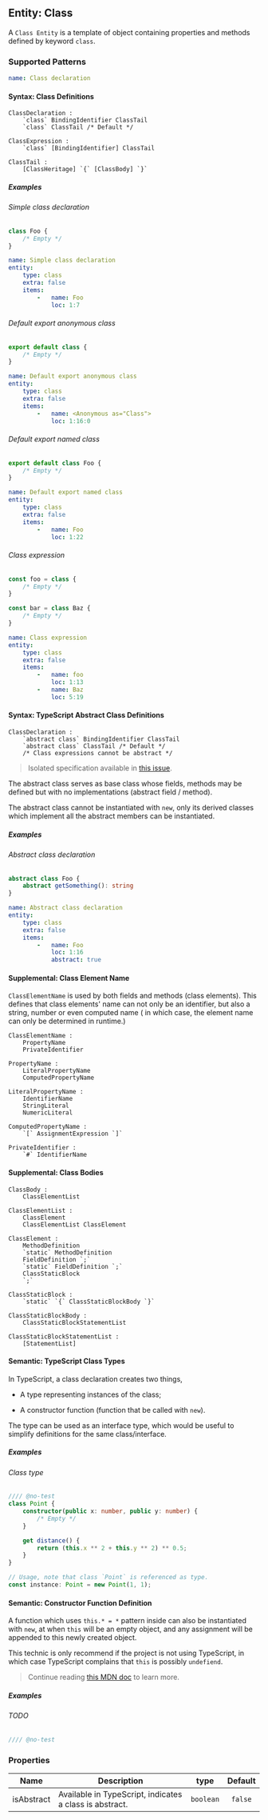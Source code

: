 ## Entity: Class

A `Class Entity` is a template of object containing properties
and methods defined by keyword `class`.

### Supported Patterns

```yaml
name: Class declaration
```

#### Syntax: Class Definitions

```text
ClassDeclaration :
    `class` BindingIdentifier ClassTail
    `class` ClassTail /* Default */

ClassExpression :
    `class` [BindingIdentifier] ClassTail

ClassTail :
    [ClassHeritage] `{` [ClassBody] `}`
```

##### Examples

###### Simple class declaration

```js
class Foo {
    /* Empty */
}
```

```yaml
name: Simple class declaration
entity:
    type: class
    extra: false
    items:
        -   name: Foo
            loc: 1:7
```

###### Default export anonymous class

```js
export default class {
    /* Empty */
}
```

```yaml
name: Default export anonymous class
entity:
    type: class
    extra: false
    items:
        -   name: <Anonymous as="Class">
            loc: 1:16:0
```

###### Default export named class

```js
export default class Foo {
    /* Empty */
}
```

```yaml
name: Default export named class
entity:
    type: class
    extra: false
    items:
        -   name: Foo
            loc: 1:22
```

###### Class expression

```js
const foo = class {
    /* Empty */
}

const bar = class Baz {
    /* Empty */
}
```

```yaml
name: Class expression
entity:
    type: class
    extra: false
    items:
        -   name: foo
            loc: 1:13
        -   name: Baz
            loc: 5:19
```

#### Syntax: TypeScript Abstract Class Definitions

```text
ClassDeclaration :
    `abstract class` BindingIdentifier ClassTail
    `abstract class` ClassTail /* Default */
    /* Class expressions cannot be abstract */
```

[//]: # (@formatter:off)
> Isolated specification available
> in [this issue](https://github.com/Microsoft/TypeScript/issues/3578).

[//]: # (@formatter:on)

The abstract class serves as base class whose fields, methods may
be defined but with no implementations (abstract field / method).

The abstract class cannot be instantiated with `new`, only its
derived classes which implement all the abstract members can be
instantiated.

##### Examples

###### Abstract class declaration

```ts
abstract class Foo {
    abstract getSomething(): string
}
```

```yaml
name: Abstract class declaration
entity:
    type: class
    extra: false
    items:
        -   name: Foo
            loc: 1:16
            abstract: true
```

#### Supplemental: Class Element Name

`ClassElementName` is used by both fields and methods (class
elements). This defines that class elements' name can not only be
an identifier, but also a string, number or even computed name (
in which case, the element name can only be determined in
runtime.)

```text
ClassElementName :
    PropertyName
    PrivateIdentifier

PropertyName :
    LiteralPropertyName
    ComputedPropertyName

LiteralPropertyName :
    IdentifierName
    StringLiteral
    NumericLiteral

ComputedPropertyName :
    `[` AssignmentExpression `]`
    
PrivateIdentifier :
    `#` IdentifierName
```

#### Supplemental: Class Bodies

```text
ClassBody :
    ClassElementList

ClassElementList :
    ClassElement
    ClassElementList ClassElement

ClassElement :
    MethodDefinition
    `static` MethodDefinition
    FieldDefinition `;`
    `static` FieldDefinition `;`
    ClassStaticBlock
    `;`
    
ClassStaticBlock :
    `static` `{` ClassStaticBlockBody `}`

ClassStaticBlockBody :
    ClassStaticBlockStatementList

ClassStaticBlockStatementList :
    [StatementList]
```

#### Semantic: TypeScript Class Types

In TypeScript, a class declaration creates two things,

* A type representing instances of the class;

* A constructor function (function that be called with `new`).

The type can be used as an interface type, which would be useful
to simplify definitions for the same class/interface.

##### Examples

###### Class type

```ts
//// @no-test
class Point {
    constructor(public x: number, public y: number) {
        /* Empty */
    }

    get distance() {
        return (this.x ** 2 + this.y ** 2) ** 0.5;
    }
}

// Usage, note that class `Point` is referenced as type.
const instance: Point = new Point(1, 1);
```

#### Semantic: Constructor Function Definition

A function which uses `this.* = *` pattern inside can also be
instantiated with `new`, at when `this` will be an empty object,
and any assignment will be appended to this newly created object.

This technic is only recommend if the project is not using
TypeScript, in which case TypeScript complains that `this` is
possibly `undefiend`.

[//]: # (@formatter:off)
> Continue 
> reading [this MDN doc](https://developer.mozilla.org/en-US/docs/Web/JavaScript/Reference/Operators/new#description)
> to learn more.

[//]: # (@formatter:on)

##### Examples

###### TODO

```js
//// @no-test
```

### Properties

| Name       | Description                                             |   type    | Default |
|------------|---------------------------------------------------------|:---------:|:-------:|
| isAbstract | Available in TypeScript, indicates a class is abstract. | `boolean` | `false` |
